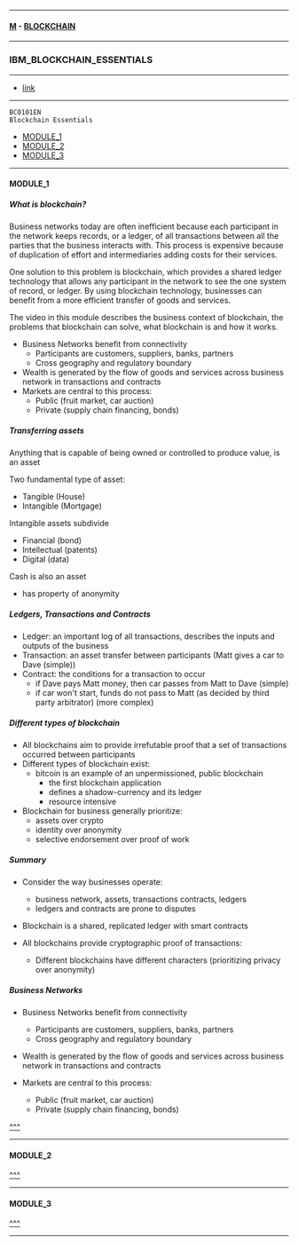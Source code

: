 
---

#### [M](https://github.com/ttltrk/TTT/blob/master/menu.md) - [BLOCKCHAIN](https://github.com/ttltrk/TTT/blob/master/BLK/BLK.md)

---

### IBM_BLOCKCHAIN_ESSENTIALS

---

* [link](https://courses.cognitiveclass.ai/courses/course-v1:developerWorks+BC0101EN+v1/course/)

---

```
BC0101EN
Blockchain Essentials
```

* [MODULE_1](#MODULE_1)
* [MODULE_2](#MODULE_2)
* [MODULE_3](#MODULE_3)

---

#### MODULE_1

##### What is blockchain?

Business networks today are often inefficient because each participant in the network keeps records, or a ledger, of all transactions between all the parties that the business interacts with. This process is expensive because of duplication of effort and intermediaries adding costs for their services.

One solution to this problem is blockchain, which provides a shared ledger technology that allows any participant in the network to see the one system of record, or ledger. By using blockchain technology, businesses can benefit from a more efficient transfer of goods and services.

The video in this module describes the business context of blockchain, the problems that blockchain can solve, what blockchain is and how it works.

- Business Networks benefit from connectivity
  - Participants are customers, suppliers, banks, partners
  - Cross geography and regulatory boundary
- Wealth is generated by the flow of goods and services across business network in
  transactions and contracts
- Markets are central to this process:
  - Public (fruit market, car auction)
  - Private (supply chain financing, bonds)

##### Transferring assets

Anything that is capable of being owned or controlled to produce value, is an asset

Two fundamental type of asset:
- Tangible (House)
- Intangible (Mortgage)

Intangible assets subdivide
- Financial (bond)
- Intellectual (patents)
- Digital (data)

Cash is also an asset
- has property of anonymity

##### Ledgers, Transactions and Contracts

- Ledger: an important log of all transactions, describes the inputs and outputs of the business
- Transaction: an asset transfer between participants (Matt gives a car to Dave (simple))
- Contract: the conditions for a transaction to occur
    - if Dave pays Matt money, then car passes from Matt to Dave (simple)
    - if car won't start, funds do not pass to Matt (as decided by third party arbitrator) (more complex)

##### Different types of blockchain

- All blockchains aim to provide irrefutable proof that a set of transactions occurred between participants
- Different types of blockchain exist:
  - bitcoin is an example of an unpermissioned, public blockchain
    - the first blockchain application
    - defines a shadow-currency and its ledger
    - resource intensive
- Blockchain for business generally prioritize:
  - assets over crypto
  - identity over anonymity
  - selective endorsement over proof of work

##### Summary

- Consider the way businesses operate:
  - business network, assets, transactions contracts, ledgers
  - ledgers and contracts are prone to disputes

- Blockchain is a shared, replicated ledger with smart contracts
- All blockchains provide cryptographic proof of transactions:
  - Different blockchains have different characters (prioritizing privacy over anonymity)

##### Business Networks

- Business Networks benefit from connectivity
  - Participants are customers, suppliers, banks, partners
  - Cross geography and regulatory boundary

- Wealth is generated by the flow of goods and services across business network in transactions and
contracts

- Markets are central to this process:
  - Public (fruit market, car auction)
  - Private (supply chain financing, bonds)

[^^^](#IBM_BLOCKCHAIN_ESSENTIALS)

---

#### MODULE_2

[^^^](#IBM_BLOCKCHAIN_ESSENTIALS)

---

#### MODULE_3

[^^^](#IBM_BLOCKCHAIN_ESSENTIALS)

---
